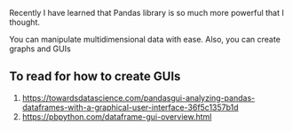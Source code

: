 Recently I have learned that Pandas library is so much more powerful that I thought.

You can manipulate multidimensional data with ease. Also, you can create graphs and GUIs

## To read for how to create GUIs
1. https://towardsdatascience.com/pandasgui-analyzing-pandas-dataframes-with-a-graphical-user-interface-36f5c1357b1d
2. https://pbpython.com/dataframe-gui-overview.html
